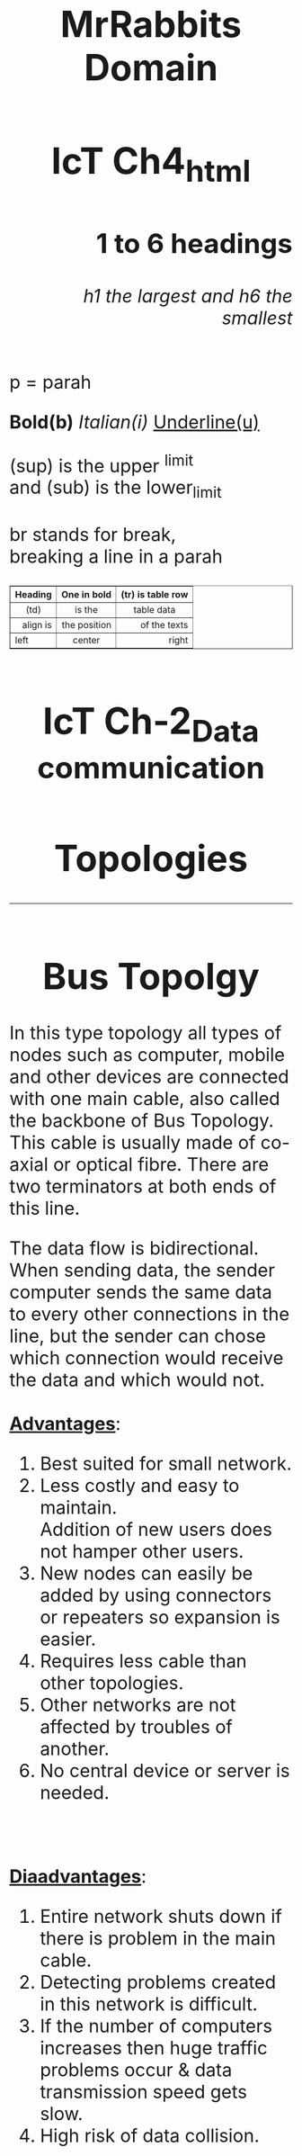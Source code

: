 <html>
<body>
 <font size="+3">     
    
   <p>
    <h1 align="center">MrRabbits Domain</h1>
    <h1 align="center">IcT Ch4<sub>html</sub>
    </h1>
    <h2 align="right">1 to 6 headings</h2>
    <h6 align="right">h1 the largest and h6   
    the smallest</h6>
   </p>
   <p>
      p = parah
   </p>
   <p> 
      <b>Bold(b)</b> 
      <i>Italian(i)</i> 
      <u>Underline(u)</u><br>
    </p>
    <p>
      (sup) is the upper <sup>limit</sup>
      <br>
      and (sub) is the lower<sub>limit</sub>
      <br>
      <br>
      br stands for break, 
      <br>
      breaking a line in a parah
    </p> 
   
  
   <table border="1">    
     
   <tr align="left">
       <th>Heading</th>
       <th>One in bold</th>
       <th>(tr) is table row</th>  
     </tr>
    
   <tr align="center">
       <td>(td)</td>
       <td>is the</td>
       <td>table data</td>
     </tr> 
     
   <tr align="right">
       <td>align is</td>
       <td>the position</td>
       <td>of the texts</td>    
     
   <tr>
       <td align="left">left</td>
       <td align="center">center</td>
       <td align="right">right</td>
     </tr>       
    
   </table>    
    
   <h1 align="center">IcT Ch-2<sub>Data      
    communication</sub>
    </h1>
   <h1 align="center">Topologies</h1>
    
   <p>
                             
   <hr>

   <h1 align="center">Bus Topolgy<br></h1>

In this type topology all types of nodes such as computer, mobile and other devices are connected with one main cable, also called the backbone of Bus Topology. This cable is usually made of co-axial or optical fibre. There are two terminators at both ends of this line.

The data flow is bidirectional. When sending data, the sender computer sends the same data to every other connections in the line, but the sender can chose which connection would receive the data and which would not. 
    <br>
    <br>
<b><u>Advantages</u></b>:
<ol type="1">
<li>Best suited for small network.</li>
<li>Less costly and easy to maintain.</li>
</li>Addition of new users does not         
    hamper other users.</li>
<li>New nodes can easily be added by 
     using connectors or repeaters so 
     expansion is easier.</li> 
<li>Requires less cable than other 
     topologies.</li>
<li>Other networks are not affected by 
     troubles of another.</li>
<li>No central device or server is needed.</li>
</ol>
    <br>
    <br>
<b><u>Diaadvantages</u></b>:
<ol type="1">
<li>Entire network shuts down if there is  
    problem in the main cable.</li>
<li>Detecting problems created in this network is difficult.</li>
<li>If the number of computers increases      
    then huge traffic problems occur &  
    data transmission speed gets slow.</li>
<li>High risk of data collision.</li>
</ol>
<br>

<hr>

  <h1 align="center">Ring Topology<br></h1>

The physical ring topology in which the computer nodes are connected to each other in a circular loop of point to point links. Each computer connected gets equal right to transmitted data. There is no central computer in this topology. When a data is sent it keeps going in a circle to the same direction untill it goes through a loop. The First computer in this network is connected to the last computer. 
    <br>
    <br>
<b><u>Advantages</u></b>:
<ol type="1">
<li>Does not require a host computer.</li>
<li>Since data flow is unidirectional, data collisions do not occur.</li>
<li>Each computer gets equal Importance.</li>
<li>Less amount of wiring is needed, so  
    cost is lower. </li>
<li>Easter to troubleshoot because each 
    device incorporates a repeater.</li>
<li>By increasing the number of 
    computers one cannot influence it's 
    capability.</li>
</ol>  
    <br>
    <br>
<b><u>Disadvantages</u></b>:
<ol type="1">
<li>If one computer of this network stops 
    working, whole system drops.</li>
<li>Identifying problems is difficult.</li>
<li>Adding or removing new networks 
    disrupts the entire network.</li>
<li>Signal exchange is relatively slow.</li>
<li>Computers are unable to send data 
   directly due to one-way round 
   connections.</li> 
<li>Controlling this topology requires 
    complex software.</li>
</ol>    
    <br>

                             
<hr>

  
   <h1 align="center">Star Topolgy<br></h1>    

The topology in which computers or various electronic devices are directly interconnected through a hub, switch or host computer is known as Star topology. Computers connected here exchange data with the hub, switch or host computer. As a result, less time is required for signal exchange and less chance of signal collision Signal Flow is bidirectional. It is easier to identify problems as there a central computer. Various types of cables are used in this topology, although twisted pair cables are more commonly found. 
    <br>
    <br>
<b><u>Advantages</u></b>:
<ol type="1">
<li>Data exchange is relatively fast.</li>
<li>Less risk of signal collision.</li>
<li>New nodes can easily be added to the 
     network at any time while keeping the 
     entire network operational.</li>
<li>Even if one node gets disconnected, 
     the other networks remain functional.</li> 
<li>As analysis of traffic is easy, the 
     topology poses great high data 
     security.</li>
<li>Even if number of computers 
    increases, the speed of data 
    transmission remains normal.</li> 
<li>The centralized network management     system helps in monitoring the network.</li>
<li>Variety types of cable can be used.</li>
</ol> 
    <br>
    <br>
<b><u>Disadvantages</u></b>:
<ol type="1">
<li>If the hub or central computer is 
   down, the entire network becomes 
   useless.</li>
<li>Each node requires a separate table 
    so the cost is relatively high.</li>
<li>Networked computers are not able to 
    directly exchange information.</li>
</ol>   
<br>
   
<hr>
   
   
    <h1 align="center">Tree Topolgy<br></h1>
  
In a tree topology, computers or nodes are arranged and connected to each other like branches of a tree. Also known as hierarchical structure of computer network. An extended form of star network. It consists of multiple tiers of computer connected to a central host computer. Different levels of devices are connected to this host computer through network hub or switches according to hierarchy. In this a arrangement, each layers of computer acts as an intermediate host of the text layer's computers. A computer after which no other computer is connected is known as peripheral terminal. Networks of tree topology are easily expandable. In this case the data flow in bidirectional.
    <br>
    <br>
<b><u>Advantages</u></b>:
<ol type="1">
<li>It's network can easily be expanded by 
     creating new branches at any time.</li>
<li>Offers advantages over other 
     topologies in building large networks.</li> 
<li>Networks are not disturbed if a  
     new node is added or removed.</li> 
<li>Data security is paramount.</li>
<li>Office management with this network 
    is very effective.</li>
</ol> 
    <br>
    <br>
<b><u>Disadvantages</u></b>:
<ol type="1">
<li>Damage of main computer, damages the entire network.</li> 
<li>This topology is quite critical.</li>
<li>Cost is relatively high and difficult to configure.</li>
</ol>
<br>

<hr>

    <h1 align="center">Mesh Topolgy<br></h1>

A topology when one computer is directly networked with every other computers. Does not require a central server. Relatively fast data exchange. The mutual connection between these networked computes is calad point-to-point link. Also known as completely interconnected topology. This topology is very expensive as a lot of cables are required and has a really complex configuration. The total number of cables can be found by using the formula :  n(n-1)\2. Where 'n' is the total number of devices in a connection. Mesh topology is used in cases where reliability of data communication is important, such as defense or banking.
    <br>
    <br>
<b><u>Advantages</u></b>:
<ol type="1">
<li>Data transmission rate is very high.</li>
<li>Adding new devices does not affect 
    the transmission speed.</li>
<li>Even if any computer on the network 
    gets damaged, others will still be 
    functional.</li> 
<li>No central device is required in this
    network.</li> 
<li>Network problems can easily be 
    solved.</li>
<li>Data communication has more
     certainty.</li>
</ol>
    <br>
    <br>
<b><u>Disadvantages</u></b>:
<ol type="1">
<li>Very Expensive, as a lot of cables are      
     used.</li>
<li>Network installation and 
    configuration is very complex.</li></ol>
    <br>
    
    
<hr>

  <h1 align="center">Hybrid Topolgy<br></h1>
   Hybrid
   
  <img src ="/storage/emulated/0/MyAlbums/damn/FB_IMG_1692678944898.jpg" alt="FB_IMG_1692678944898"
  style="max-width:1180px;" />
  
  
      
<hr>
  
  
    </p>
    
    <p>
    <h1 align="center">Bluetooth<br></h1> 
An open wireless technology standard for transmitting electronic data over short distances between any device that has bluetooth connection. 
<br>#Telecom vender company <b>Ericsson</b> inverted this in 1994. 
<br>#Named after a king, <b>Harold Bluetooth of Denmark</b>.
        
       <h3 align="center">Bandwidth</h3>
A synonym often used for data transmission speed. The maximum rate of data or bit transmitted per second is usually expressed in bps (bit per second)
<br>3 types of bandwidth:
<br>
<br>
<b>Narrow Band :</b> Another name in sub-voice. Speed is 45-300 bps. Applied to low speed data transmission. Like Telegraphy, walkie-talkie, pagar, keyboard etc.
<br>
<br>
<b>Voice Band :</b> Speed is 300-9600 bps. One of the most important uses of voiceband was the dial-up modem used to access the Internet. Now it is used in card readers, printers etc.
<br>
<br>
<b>Broad Band :</b> Also known as Wide Band. Speed is more than 1 Mbps. The fastest data sharing method. Uned in satellite communication, microwave, optical fibre etc.        
        
 <h3 align="center">Data Communication</h3> 
<br>Data communication is a process of using computing and communication technology to transfer data from one place to another and vise versa.
<br>
<br>
Data communication has two types of data transmission:
<br>
<br>
<b>1. Date transmission mode:</b><br>
   Refers to the mechanism of transferring data between two devices connected over network. This modes direct the direction of flow of information, also known as communication mode.
<br>
<b>2. Data transmission flow</b><br>
There are three types of data transmission more depending on the flow of data transmission.
<br>
<br>
<h3 align="center">Data Transmission flow</h3>
<table border="1">
 <tr>
   <th>Simplex</th>
   <th>Half-Duplex</th>
   <th>Full-Duplex</th>
 </tr>
 <tr>
   <td>One side can only send another side can only receive</td>
   <td>Both sides can send and receive data but not at the same time</td>
   <td>Both sides can send on receive data also at the same time</td>
  </tr>
  <tr>
    <td>Ensuring data transmission or requesting re-transmission is not possible</td>
    <td>Technically not enriched in process</td>
    <td>Technical enriched process</td>
  </tr>
  <tr>
    <td>Television, radio, keyboard, mouse</td>
    <td>Walkie-Talkie, Internet browsing</td>
    <td>Mobile, Telephone, Network communications</td>
  </tr>

</table>

<h3 align="center">Data Transmission mode</h3>

<table border="1">
 <tr>
   <th>Unicast</th>
   <th>Broadcast</th>
   <th>Multicast</th>
 </tr>
 <tr>
   <td>Can be Simple, Half-Duplex or Full-Duplex</td>
   <td>Can only be Simplex</td>
   <td>Can only be Half-Duplex</td>
  </tr>
  <tr>
    <td>One sender sends data to many receiver one at the time.</td>
    <td>One sender send the same data to all the receivers.</td>
    <td>Sender sends data to all the receivers, but the receiever can choose which to receieve the data or not</td>
  </tr>
  <tr>
    <td>Pager, file transferring</td>
    <td>Television, Radio, LAN, Internet</td>
    <td>Group texting, Tele/Video  conferencing</td>
  </tr>

</table>
</p>

<p>
<h3 align="center">Mobile Generations</h3>
<table border="1" width="100%">

 <tr>
   <th>1G</th> 
   <th>2G</th> 
   <th>3G</th>
   <th>4G</th>
 </tr>
 
 <tr>
   <td>1979-1990, started in USA.</td>
   <td>1990-2000, Commercially lounched in Finland by Radiolinja in 1991.</td>
   <td>2001-2008, First introduced by japanese company NTT Docamo.</td>
   <td>2009-still, First started in Soutd Korea.</td>
 </tr>
 
 <tr>
   <td>Analog Signal System</td>
   <td>Digital Signal System</td>
   <td>Digital Signal System</td>
   <td>Digital Signal System</td>
 </tr>
 
 <tr>
   <td>FDMA channel access</td>
   <td>FDMA, TDMA, CDMA channel access</td>
   <td>TD-CDMA channel access</td>
   <td>LTE channel access</td>
 </tr>
 
 <tr>
   <td>NMT technology</td>
   <td>GSM, CDMA technology</td>
   <td>EDGE, CDMA-2000 technology</td>
   <td>WiMAX,Wi-Fi technology</td>
 </tr>
 
 <tr>
   <td>Circuit switching</td>
   <td>Packet switching</td>
   <td>Packet switching</td>
   <td>Packet switching</td>
 </tr>
 
 <tr>
   <td>Data transfer rate around (2.4-14.4) kbps</td>
   <td>Data transfer rate around 14.4+ kbps</td>
   <td>Data transfer rate 3+ Mbps</td>
   <td>Data transfer rate can cross 100 Mbps</td>
 </tr>
 
 <tr>
   <td>Narrowband frequency</td>
   <td>Narrowband frequency</td>
   <td>Broadband frequency</td>
   <td>Ultra Broadband frequency</td>
 </tr>
 
 <tr>
   <td>No International Roaming Facilities</td>
   <td>Limited International Roaming Facilities</td>
   <td>Has International Roaming Facilities</td>
   <td>Has International Roaming Facilities</td>
 </tr>
 
 <tr>
   <td>Creation of cellular network.</td>
   <td>Introduces SMS, MMS and voice mail.</td>
   <td>Beginning of video call.</td>
   <td>Use of wireless network system WLAN and GPS.</td>
 </tr>
 
 <tr>
   <td>If user changes place while talking call disconnects.</td>
   <td>Provides encryption safety for data protection.</td>
   <td>Facility of handset interoperobility, mobile app support, TV streaming, 3D games.</td>
   <td>IP based network.</td>
 </tr>

</table>
</p>

<p>
<h3 align="center">Transmission</h3>
 <table border="1" width="100%">

 <tr>
   <th>Parallel Transmission</th> 
   <th>Serial Transmission</th> 
 </tr>
 
 <tr>
   <td>The data transmission process in which all the bits of a character of the device that are near one another, transforms to the same clock pulse in a parallel way at the same time.</td>
   <td>The data transmission process in which the bits of the character does not transmit together but transmits among the device serially.</td>
 </tr> 
 
 <tr>
   <td>8-bit code</td>
   <td>1-bit code</td>
 </tr>
 
 <tr>
   <td>Expensive but easy to install.</td>
   <td>Cheap but hard to install</td>
 </tr>
 
 <tr>
   <td>Used in short distance.</td>
   <td>Used in longer distance.</td>
 </tr>
 
 <tr>
   <td>Travels in different time.</td>
   <td>Travels at the same time.</td>
 </tr>
 
 <tr>
   <td>Data moves really fast.</td>
   <td>Data moves at a decent speed.</td>
 </tr>
 
  <tr>
   <td>Consists of multiple data line.</td>
   <td>Consists of single data line.</td>
  </tr>
  
 </p>

</font>
</body>
</html>
